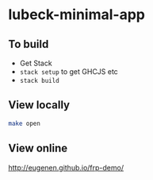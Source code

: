 
# lubeck-minimal-app

## To build

- Get Stack
- `stack setup` to get GHCJS etc
- `stack build`

## View locally

```sh
make open

```

## View online

http://eugenen.github.io/frp-demo/
